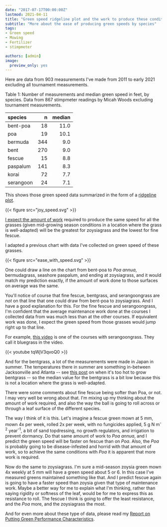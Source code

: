 ```yaml
---
date: "2017-07-17T00:00:00Z"
lastmod: 2021-04-11
title: "Green speed ridgeline plot and the work to produce these conditions"
subtitle: "More about the ease of producing green speeds by species"
tags:
- Green speed
- Mowing
- Fertilizer
- stimpmeter

authors: [admin]
image:
  preview_only: yes
---
```


Here are data from 903 measurements I've made from 2011 to early 2021 excluding all tournament measurements. 

Table 1: Number of measurements and median green speed in feet, by species. Data from 867 stimpmeter readings by Micah Woods excluding tournament measurements.

|species   |   n| median|
|:---------|---:|------:|
|bent-poa  |  18|   11.0|
|poa       |  19|   10.1|
|bermuda   | 344|    9.0|
|bent      | 270|    9.0|
|fescue    |  15|    8.8|
|paspalum  | 141|    8.3|
|korai     |  72|    7.7|
|serangoon |  24|    7.1|

This shows those green speed data summarized in the form of a [ridgeline plot](https://cran.r-project.org/web/packages/ggridges/vignettes/introduction.html).

{{< figure src="joy_speed.svg" >}}

[I expect the amount of work](http://www.asianturfgrass.com/2017-07-16-species-ease-speed/) required to produce the same speed for all the grasses (given mid-growing season conditions in a location where the grass is well-adapted) will be the greatest for zoysiagrass and the lowest for fine fescue.

I adapted a previous chart with data I've collected on green speed of these grasses.

{{< figure src="ease_with_speed.svg" >}}

One could draw a line on the chart from bent-poa to *Poa annua*, bermudagrass, seashore paspalum, and ending at zoysiagrass, and it would match my prediction exactly, if the amount of work done to those surfaces on average was the same. 

You'll notice of course that fine fescue, bentgrass, and serangoongrass are *not* on that line that one could draw from bent-poa to zoysiagrass. And I have a good explanation for this. For the fine fescue and serangoongrass, I'm confident that the average maintenance work done at the courses I collected data from was much less than at the other courses. If equivalent work was done, I expect the green speed from those grasses would jump right up to that line.

For example, [this video](https://youtu.be/tqWjV3qvoQ0) is one of the courses with serangoongrass. They call it bluegrass in the video.

{{< youtube tqWjV3qvoQ0 >}}

And for the bentgrass, a lot of the measurements were made in Japan in summer. The temperatures there in summer are something in-between Jacksonville and Atlanta -- see [this post](http://www.blog.asianturfgrass.com/2015/01/when-is-it-too-hot-to-grow-bentgrass-a-look-at-nighttime-lows-above-x-y-and-z.html) on when it's too hot to grow bentgrass -- so the median value for the bentgrass is a bit low because this is not a location where the grass is well-adapted.

There were some comments about fine fescue being softer than Poa, or not. I may very well be wrong about that. I'm mixing up my thinking about the amount of work required, and also the way the ball is going to roll across or through a leaf surface of the different species. 

The way I think of it is this. Let's imagine a fescue green mown at 5 mm, mown 4x per week, rolled 2x per week, with no fungicides applied, 5 g N m<sup>-2</sup> year<sup>-1</sup>, a bit of sand topdressing, no growth regulators, and irrigation to prevent dormancy. Do that same amount of work to *Poa annua*, and I predict the green speed will be faster on fescue than on *Poa*. Also, the *Poa* is probably going to be disease-infested and horrid with that amount of work, so to achieve the same conditions with *Poa* it is apparent that more work is required. 

Now do the same to zoysiagrass. I'm sure a mid-season zoysia green mown 4x weekly at 5 mm will have a green speed about 5 or 6. In this case I've measured greens maintained something like that. And I predict fescue again is going to have a faster speed than zoysia given that type of maintenance work. Maybe a better way for me to explain what I'm thinking, rather than saying rigidity or softness of the leaf, would be for me to express this as resistance to roll. The fescue I think is going to offer the least resistance, and the *Poa* more, and the zoysiagrass the most.

And for even more about these type of data, please read my [Report on Putting Green Performance Characteristics](http://www.files.asianturfgrass.com/20120802_data_report.pdf).
